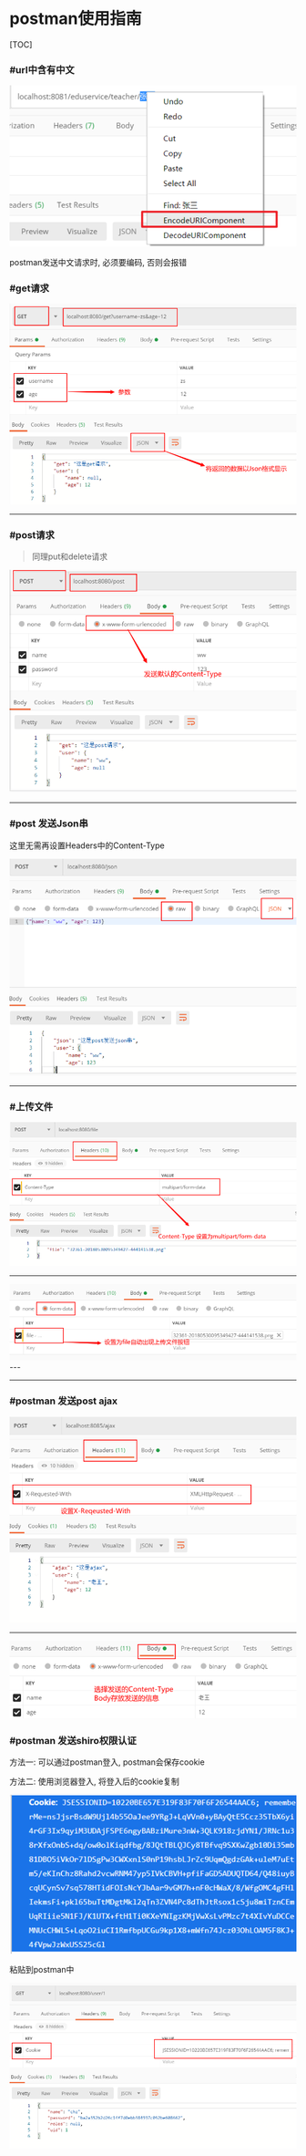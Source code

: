 # postman使用指南

[TOC]

### #url中含有中文

![10](https://github.com/dhay3/image-repo/raw/master/20210601/10.19xbpaiaz074.png)

postman发送中文请求时, 必须要编码, 否则会报错

### #get请求

![1](https://github.com/dhay3/image-repo/raw/master/20210601/1.65ippixy5o00.png)

---

### #post请求

> 同理put和delete请求

![2](https://github.com/dhay3/image-repo/raw/master/20210601/2.2bw7aa40rgu8.png)

---

### #post 发送Json串

这里无需再设置Headers中的Content-Type

![3](https://github.com/dhay3/image-repo/raw/master/20210601/3.7iyueydeot40.png)

---

### #上传文件

![4](https://github.com/dhay3/image-repo/raw/master/20210601/4.385hiy4w7h40.png)

----

![5](https://github.com/dhay3/image-repo/raw/master/20210601/5.2y4808tnxu80.png)---

---

### #postman 发送post ajax

![8](https://github.com/dhay3/image-repo/raw/master/20210601/8.rc2cjkoczz4.png)

---

![9](https://github.com/dhay3/image-repo/raw/master/20210601/9.4kn21htq9la0.png)

### #postman 发送shiro权限认证

方法一:  可以通过postman登入, postman会保存cookie

方法二: 使用浏览器登入, 将登入后的cookie复制

![6](https://github.com/dhay3/image-repo/raw/master/20210601/6.4a4gnjobu6y0.png)

粘贴到postman中

![7](https://github.com/dhay3/image-repo/raw/master/20210601/7.646uzdrjnos0.png)

